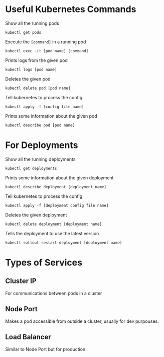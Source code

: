 # Useful Kubernetes Commands

Show all the running pods

```
kubectl get pods
```

Execute the `[command]` in a running pod

```
kubectl exec -it [pod name] [command]
```

Prints logs from the given pod

```
kubectl logs [pod name]
```

Deletes the given pod

```
kubectl delete pod [pod name]
```

Tell kubernetes to process the config

```
kubectl apply -f [config file name]
```

Prints some information about the given pod

```
kubectl describe pod [pod name]
```

# For Deployments

Show all the running deployments

```
kubectl get deployments
```

Prints some information about the given deployment

```
kubectl describe deployment [deployment name]
```

Tell kubernetes to process the config

```
kubectl apply -f [deployment config file name]
```

Deletes the given deployment

```
kubectl delete deployment [deployment name]
```

Tells the deployment to use the latest version

```
kubectl rollout restart deployment [deployment name]
```

# Types of Services

## Cluster IP

For communications between pods in a cluster

## Node Port

Makes a pod accessible from outside a cluster, usually for dev purpouses.

## Load Balancer

Similar to Node Port but for production.

